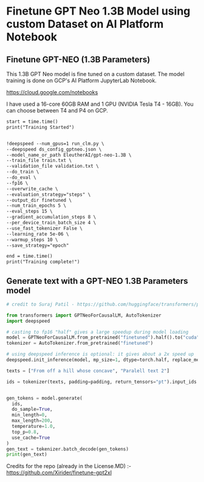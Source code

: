 # Finetune GPT Neo 1.3B Model using custom Dataset on AI Platform Notebook

## Finetune GPT-NEO (1.3B Parameters)

This 1.3B GPT Neo model is fine tuned on a custom dataset. The model training is done on GCP's AI Platform JupyterLab Notebook. 

https://cloud.google.com/notebooks

I have used a 16-core 60GB RAM and 1 GPU (NVIDIA Tesla T4 - 16GB). You can choose between T4 and P4 on GCP. 

```markdown
start = time.time()
print("Training Started")


!deepspeed --num_gpus=1 run_clm.py \
--deepspeed ds_config_gptneo.json \
--model_name_or_path EleutherAI/gpt-neo-1.3B \
--train_file train.txt \
--validation_file validation.txt \
--do_train \
--do_eval \
--fp16 \
--overwrite_cache \
--evaluation_strategy="steps" \
--output_dir finetuned \
--num_train_epochs 5 \
--eval_steps 15 \
--gradient_accumulation_steps 8 \
--per_device_train_batch_size 4 \
--use_fast_tokenizer False \
--learning_rate 5e-06 \
--warmup_steps 10 \
--save_strategy="epoch"

end = time.time()
print("Training complete!")
```

## Generate text with a GPT-NEO 1.3B Parameters model

```python
# credit to Suraj Patil - https://github.com/huggingface/transformers/pull/10848 - modified to create multiple texts and use deepspeed inference

from transformers import GPTNeoForCausalLM, AutoTokenizer
import deepspeed

# casting to fp16 "half" gives a large speedup during model loading
model = GPTNeoForCausalLM.from_pretrained("finetuned").half().to("cuda")
tokenizer = AutoTokenizer.from_pretrained("finetuned")

# using deepspeed inference is optional: it gives about a 2x speed up
deepspeed.init_inference(model, mp_size=1, dtype=torch.half, replace_method='auto')

texts = ["From off a hill whose concave", "Paralell text 2"]

ids = tokenizer(texts, padding=padding, return_tensors="pt").input_ids.to("cuda")


gen_tokens = model.generate(
  ids,
  do_sample=True,
  min_length=0,
  max_length=200,
  temperature=1.0,
  top_p=0.8,
  use_cache=True
)
gen_text = tokenizer.batch_decode(gen_tokens)
print(gen_text)

```

Credits for the repo (already in the License.MD) :- https://github.com/Xirider/finetune-gpt2xl
